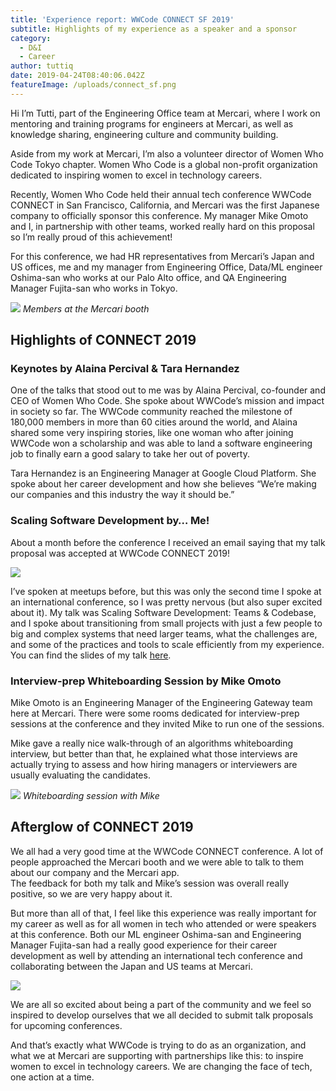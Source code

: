 ```yaml
---
title: 'Experience report: WWCode CONNECT SF 2019'
subtitle: Highlights of my experience as a speaker and a sponsor
category:
  - D&I
  - Career
author: tuttiq
date: 2019-04-24T08:40:06.042Z
featureImage: /uploads/connect_sf.png
---
```

Hi I’m Tutti, part of the Engineering Office team at Mercari, where I work on mentoring and training programs for engineers at Mercari, as well as knowledge sharing, engineering culture and community building.

Aside from my work at Mercari, I’m also a volunteer director of Women Who Code Tokyo chapter. Women Who Code is a global non-profit organization dedicated to inspiring women to excel in technology careers.

Recently, Women Who Code held their annual tech conference WWCode CONNECT in San Francisco, California, and Mercari was the first Japanese company to officially sponsor this conference. My manager Mike Omoto and I, in partnership with other teams, worked really hard on this proposal so I’m really proud of this achievement!

For this conference, we had HR representatives from Mercari’s Japan and US offices, me and my manager from Engineering Office, Data/ML engineer Oshima-san who works at our Palo Alto office, and QA Engineering Manager Fujita-san who works in Tokyo.

![](https://storage.googleapis.com/prd-hatena-mercan-asset/20190423193505.jpg) *Members at the Mercari booth*

## Highlights of CONNECT 2019

### Keynotes by Alaina Percival & Tara Hernandez

One of the talks that stood out to me was by Alaina Percival, co-founder and CEO of Women Who Code. She spoke about WWCode’s mission and impact in society so far. The WWCode community reached the milestone of 180,000 members in more than 60 cities around the world, and Alaina shared some very inspiring stories, like one woman who after joining WWCode won a scholarship and was able to land a software engineering job to finally earn a good salary to take her out of poverty.

Tara Hernandez is an Engineering Manager at Google Cloud Platform. She spoke about her career development and how she believes “We’re making our companies and this industry the way it should be.”

### Scaling Software Development by… Me!

About a month before the conference I received an email saying that my talk proposal was accepted at WWCode CONNECT 2019!

![](/uploads/screen-shot-2020-03-05-at-5.41.59-pm.png)

I’ve spoken at meetups before, but this was only the second time I spoke at an international conference, so I was pretty nervous (but also super excited about it). My talk was Scaling Software Development: Teams & Codebase, and I spoke about transitioning from small projects with just a few people to big and complex systems that need larger teams, what the challenges are, and some of the practices and tools to scale efficiently from my experience. You can find the slides of my talk [here](https://speakerdeck.com/tuttiq/scaling-software-development-teams-and-codebase).

### Interview-prep Whiteboarding Session by Mike Omoto

Mike Omoto is an Engineering Manager of the Engineering Gateway team here at Mercari. There were some rooms dedicated for interview-prep sessions at the conference and they invited Mike to run one of the sessions.

Mike gave a really nice walk-through of an algorithms whiteboarding interview, but better than that, he explained what those interviews are actually trying to assess and how hiring managers or interviewers are usually evaluating the candidates.

![](https://storage.googleapis.com/prd-hatena-mercan-asset/20190423201134.jpg) *Whiteboarding session with Mike*

## Afterglow of CONNECT 2019

We all had a very good time at the WWCode CONNECT conference. A lot of people approached the Mercari booth and we were able to talk to them about our company and the Mercari app.\
The feedback for both my talk and Mike’s session was overall really positive, so we are very happy about it.

But more than all of that, I feel like this experience was really important for my career as well as for all women in tech who attended or were speakers at this conference. Both our ML engineer Oshima-san and Engineering Manager Fujita-san had a really good experience for their career development as well by attending an international tech conference and collaborating between the Japan and US teams at Mercari.

![](https://storage.googleapis.com/prd-hatena-mercan-asset/20190423202419.png)

We are all so excited about being a part of the community and we feel so inspired to develop ourselves that we all decided to submit talk proposals for upcoming conferences.

And that’s exactly what WWCode is trying to do as an organization, and what we at Mercari are supporting with partnerships like this: to inspire women to excel in technology careers. We are changing the face of tech, one action at a time.